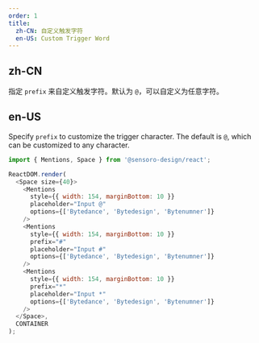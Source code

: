 ```yaml
---
order: 1
title:
  zh-CN: 自定义触发字符
  en-US: Custom Trigger Word
---
```


## zh-CN

指定 `prefix` 来自定义触发字符。默认为 `@`，可以自定义为任意字符。

## en-US

Specify `prefix` to customize the trigger character. The default is `@`, which can be customized to any character.

```js
import { Mentions, Space } from '@sensoro-design/react';

ReactDOM.render(
  <Space size={40}>
    <Mentions
      style={{ width: 154, marginBottom: 10 }}
      placeholder="Input @"
      options={['Bytedance', 'Bytedesign', 'Bytenumner']}
    />
    <Mentions
      style={{ width: 154, marginBottom: 10 }}
      prefix="#"
      placeholder="Input #"
      options={['Bytedance', 'Bytedesign', 'Bytenumner']}
    />
    <Mentions
      style={{ width: 154, marginBottom: 10 }}
      prefix="*"
      placeholder="Input *"
      options={['Bytedance', 'Bytedesign', 'Bytenumner']}
    />
  </Space>,
  CONTAINER
);
```
